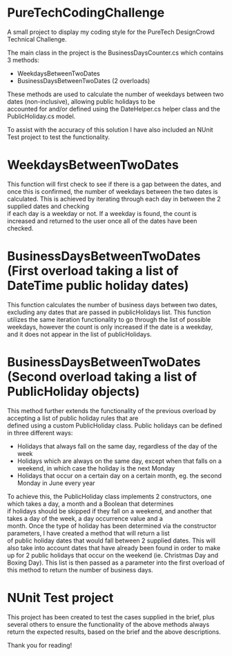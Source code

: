 # PureTechCodingChallenge 
A small project to display my coding style for the PureTech DesignCrowd Technical Challenge. 
  
The main class in the project is the BusinessDaysCounter.cs which contains 3 methods: 
- WeekdaysBetweenTwoDates 
- BusinessDaysBetweenTwoDates (2 overloads) 
  
These methods are used to calculate the number of weekdays between two dates (non-inclusive), allowing public holidays to be  
accounted for and/or defined using the DateHelper.cs helper class and the PublicHoliday.cs model. 
  
To assist with the accuracy of this solution I have also included an NUnit Test project to test the functionality. 
  
  
# WeekdaysBetweenTwoDates 
This function will first check to see if there is a gap between the dates, and once this is confirmed, the number of weekdays 
between the two dates is calculated. This is achieved by iterating through each day in between the 2 supplied dates and checking  
if each day is a weekday or not. If a weekday is found, the count is increased and returned to the user once all of the dates 
have been checked. 
  
  
# BusinessDaysBetweenTwoDates (First overload taking a list of DateTime public holiday dates) 
This function calculates the number of business days between two dates, excluding any dates that are passed in publicHolidays 
list. This function utilizes the same iteration functionality to go through the list of possible weekdays, however the count is 
only increased if the date is a weekday, and it does not appear in the list of publicHolidays. 
  
  
# BusinessDaysBetweenTwoDates (Second overload taking a list of PublicHoliday objects) 
This method further extends the functionality of the previous overload by accepting a list of public holiday rules that are  
defined using a custom PublicHoliday class. Public holidays can be defined in three different ways: 
- Holidays that always fall on the same day, regardless of the day of the week 
- Holidays which are always on the same day, except when that falls on a weekend, in which case the holiday is the next Monday 
- Holidays that occur on a certain day on a certain month, eg. the second Monday in June every year 
  
To achieve this, the PublicHoliday class implements 2 constructors, one which takes a day, a month and a Boolean that determines  
if holidays should be skipped if they fall on a weekend, and another that takes a day of the week, a day occurrence value and a  
month. Once the type of holiday has been determined via the constructor parameters, I have created a method that will return a list  
of public holiday dates that would fall between 2 supplied dates. This will also take into account dates that have already been found
in order to make up for 2 public holidays that occur on the weekend (ie. Christmas Day and Boxing Day). This list is then passed as 
a parameter into the first overload of this method to return the number of business days.  
  
  
# NUnit Test project 
This project has been created to test the cases supplied in the brief, plus several others to ensure the functionality of the above 
methods always return the expected results, based on the brief and the above descriptions. 


Thank you for reading! 
